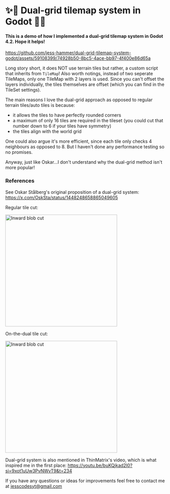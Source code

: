 # ✨👯 Dual-grid tilemap system in Godot 👯✨

#### This is a demo of how I implemented a dual-grid tilemap system in Godot 4.2. Hope it helps!


https://github.com/jess-hammer/dual-grid-tilemap-system-godot/assets/59108399/74928b50-8bc5-4ace-bb97-4f400e86d65a

Long story short, it does NOT use terrain tiles but rather, a custom script that inherits from `TileMap`! Also worth notings, instead of two seperate TileMaps, only one TileMap with 2 layers is used. Since you can't offset the layers individually, the tiles themselves are offset (which you can find in the TileSet settings).

The main reasons I love the dual-grid approach as opposed to regular terrain tiles/auto tiles 
is because:
- it allows the tiles to have perfectly rounded corners
- a maximum of only 16 tiles are required in the tileset (you could cut that number down to 6 if your tiles have symmetry)
- the tiles align with the world grid

One could also argue it's more efficient, since each tile only checks 4 neighbours as opposed to 8. But I haven't done any performance testing so no promises.

Anyway, just like Oskar...I don't understand why the dual-grid method isn't more popular! 

### References

See Oskar Stålberg's original proposition of a dual-grid system: https://x.com/OskSta/status/1448248658865049605

Regular tile cut:

<img src="https://github.com/jess-hammer/dual-grid-tilemap-system-godot/assets/59108399/ac3c9ab6-b399-4142-8425-3de6d67249a0" width="350" title="Inward blob cut">

On-the-dual tile cut:

<img src="https://github.com/jess-hammer/dual-grid-tilemap-system-godot/assets/59108399/5399d1b6-7169-4ff8-8a17-1ba8e483fce3" width="350" title="Inward blob cut">


Dual-grid system is also mentioned in ThinMatrix's video, 
which is what inspired me in the first place: https://youtu.be/buKQjkad2I0?si=9xot1uUw3PvNWvT9&t=234

If you have any questions or ideas for improvements feel free to contact me at jesscodesyt@gmail.com
